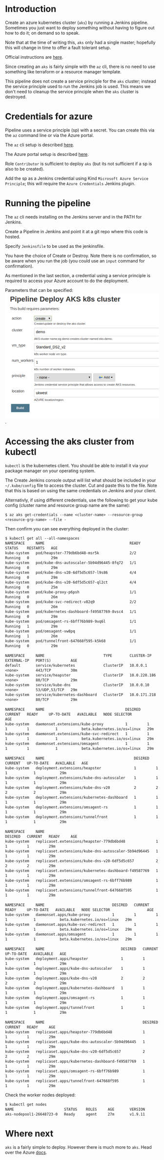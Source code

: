 # Introduction

Create an azure kubernetes cluster (`aks`) by running a Jenkins pipeline. Sometimes you just want to deploy something without having to figure out how to do it; on demand so to speak.

Note that at the time of writing this, `aks` only had a single master; hopefully this will change in time to offer a fault tolerant setup.

Official instructions are [here](https://docs.microsoft.com/en-us/azure/aks/kubernetes-walkthrough).

Since creating an `aks` is fairly simple with the `az` cli, there is no need to use something like terraform or a resource manager template.

This pipeline does not create a service principle for the `aks` cluster; instead the service principle used to run the Jenkins job is used. This means we don't need to cleanup the service principle when the `aks` cluster is destroyed.

# Credentials for azure

Pipeline uses a service principle (sp) with a secret. You can create this via the `az` command line or via the Azure portal.

The `az` cli setup is described [here](https://www.terraform.io/docs/providers/azurerm/auth/service_principal_client_secret.html).

The Azure portal setup is described [here](https://docs.microsoft.com/en-gb/azure/active-directory/develop/howto-create-service-principal-portal).

Role `Contributor` is sufficient to deploy `aks` (but its not sufficient if a sp is also to be created).

Add the sp as a Jenkins credential using Kind `Microsoft Azure Service Principle`; this will require the `Azure Credentials` Jenkins plugin.

# Running the pipeline

The `az` cli needs installing on the Jenkins server and in the PATH for Jenkins.

Create a Pipeline in Jenkins and point it at a git repo where this code is hosted. 

Specify `Jenkinsfile` to be used as the jenkinsfile.

You have the choice of Create or Destroy. Note there is no confirmation, so be aware when you run the job (you could use an `input` command for confirmation).

As mentioned in the last section, a credential using a service principle is required to access your Azure account to do the deployment.

Parameters that can be specified: ![alt text](parameters.png).

# Accessing the aks cluster from kubectl

`kubectl` is the kubernetes client. You should be able to install it via your package manager on your operating system.

The Create Jenkins console output will list what should be included in your `~/.kube/config` file to access the cluster. Cut and paste this to the file. Note that this is based on using the same credentials on Jenkins and your client.

Alternativly, if using different credentials, use the following to get your kube config (cluster name and resource group name are the same):

```
$ az aks get-credentials --name <cluster-name> --resource-group <resource-grp-name> --file -
```

Then confirm you can see everything deployed in the cluster:

```
$ kubectl get all --all-namespaces
NAMESPACE     NAME                                       READY     STATUS    RESTARTS   AGE
kube-system   pod/heapster-779db6bd48-msr5k              2/2       Running   0          29m
kube-system   pod/kube-dns-autoscaler-5b94d96445-8fq72   1/1       Running   0          29m
kube-system   pod/kube-dns-v20-6df5d5c657-l9s86          4/4       Running   0          29m
kube-system   pod/kube-dns-v20-6df5d5c657-ql2ct          4/4       Running   0          25m
kube-system   pod/kube-proxy-p6psh                       1/1       Running   0          26m
kube-system   pod/kube-svc-redirect-v82q9                2/2       Running   0          26m
kube-system   pod/kubernetes-dashboard-f49587769-8vsc4   1/1       Running   0          29m
kube-system   pod/omsagent-rs-6bff76b989-9vq6l           1/1       Running   1          29m
kube-system   pod/omsagent-vw8pq                         1/1       Running   1          26m
kube-system   pod/tunnelfront-647668f595-k5k68           1/1       Running   0          29m

NAMESPACE     NAME                           TYPE        CLUSTER-IP     EXTERNAL-IP   PORT(S)         AGE
default       service/kubernetes             ClusterIP   10.0.0.1       <none>        443/TCP         30m
kube-system   service/heapster               ClusterIP   10.0.220.186   <none>        80/TCP          29m
kube-system   service/kube-dns               ClusterIP   10.0.0.10      <none>        53/UDP,53/TCP   29m
kube-system   service/kubernetes-dashboard   ClusterIP   10.0.171.218   <none>        80/TCP          29m

NAMESPACE     NAME                                     DESIRED   CURRENT   READY     UP-TO-DATE   AVAILABLE   NODE SELECTOR                 AGE
kube-system   daemonset.extensions/kube-proxy          1         1         1         1            1           beta.kubernetes.io/os=linux   29m
kube-system   daemonset.extensions/kube-svc-redirect   1         1         1         1            1           beta.kubernetes.io/os=linux   29m
kube-system   daemonset.extensions/omsagent            1         1         1         1            1           beta.kubernetes.io/os=linux   29m

NAMESPACE     NAME                                         DESIRED   CURRENT   UP-TO-DATE   AVAILABLE   AGE
kube-system   deployment.extensions/heapster               1         1         1            1           29m
kube-system   deployment.extensions/kube-dns-autoscaler    1         1         1            1           29m
kube-system   deployment.extensions/kube-dns-v20           2         2         2            2           29m
kube-system   deployment.extensions/kubernetes-dashboard   1         1         1            1           29m
kube-system   deployment.extensions/omsagent-rs            1         1         1            1           29m
kube-system   deployment.extensions/tunnelfront            1         1         1            1           29m

NAMESPACE     NAME                                                   DESIRED   CURRENT   READY     AGE
kube-system   replicaset.extensions/heapster-779db6bd48              1         1         1         29m
kube-system   replicaset.extensions/kube-dns-autoscaler-5b94d96445   1         1         1         29m
kube-system   replicaset.extensions/kube-dns-v20-6df5d5c657          2         2         2         29m
kube-system   replicaset.extensions/kubernetes-dashboard-f49587769   1         1         1         29m
kube-system   replicaset.extensions/omsagent-rs-6bff76b989           1         1         1         29m
kube-system   replicaset.extensions/tunnelfront-647668f595           1         1         1         29m

NAMESPACE     NAME                               DESIRED   CURRENT   READY     UP-TO-DATE   AVAILABLE   NODE SELECTOR                 AGE
kube-system   daemonset.apps/kube-proxy          1         1         1         1            1           beta.kubernetes.io/os=linux   29m
kube-system   daemonset.apps/kube-svc-redirect   1         1         1         1            1           beta.kubernetes.io/os=linux   29m
kube-system   daemonset.apps/omsagent            1         1         1         1            1           beta.kubernetes.io/os=linux   29m

NAMESPACE     NAME                                   DESIRED   CURRENT   UP-TO-DATE   AVAILABLE   AGE
kube-system   deployment.apps/heapster               1         1         1            1           29m
kube-system   deployment.apps/kube-dns-autoscaler    1         1         1            1           29m
kube-system   deployment.apps/kube-dns-v20           2         2         2            2           29m
kube-system   deployment.apps/kubernetes-dashboard   1         1         1            1           29m
kube-system   deployment.apps/omsagent-rs            1         1         1            1           29m
kube-system   deployment.apps/tunnelfront            1         1         1            1           29m

NAMESPACE     NAME                                             DESIRED   CURRENT   READY     AGE
kube-system   replicaset.apps/heapster-779db6bd48              1         1         1         29m
kube-system   replicaset.apps/kube-dns-autoscaler-5b94d96445   1         1         1         29m
kube-system   replicaset.apps/kube-dns-v20-6df5d5c657          2         2         2         29m
kube-system   replicaset.apps/kubernetes-dashboard-f49587769   1         1         1         29m
kube-system   replicaset.apps/omsagent-rs-6bff76b989           1         1         1         29m
kube-system   replicaset.apps/tunnelfront-647668f595           1         1         1         29m
```

Check the worker nodes deployed:

```
$ kubectl get nodes
NAME                       STATUS    ROLES     AGE       VERSION
aks-nodepool1-26648723-0   Ready     agent     27m       v1.9.11
```

# Where next

`aks` is a fairly simple to deploy. However there is much more to `aks`. Head over the Azure [docs](https://docs.microsoft.com/en-us/azure/aks/kubernetes-walkthrough).
